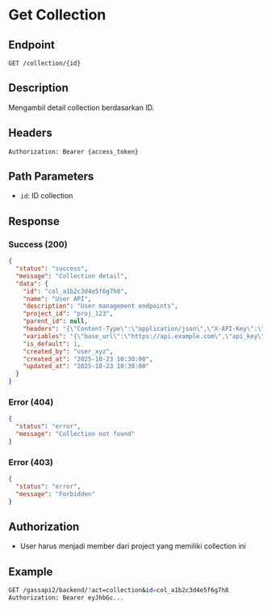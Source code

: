 # Get Collection

## Endpoint
`GET /collection/{id}`

## Description
Mengambil detail collection berdasarkan ID.

## Headers
```
Authorization: Bearer {access_token}
```

## Path Parameters
- `id`: ID collection

## Response
### Success (200)
```json
{
  "status": "success",
  "message": "Collection detail",
  "data": {
    "id": "col_a1b2c3d4e5f6g7h8",
    "name": "User API",
    "description": "User management endpoints",
    "project_id": "proj_123",
    "parent_id": null,
    "headers": "{\"Content-Type\":\"application/json\",\"X-API-Key\":\"{{api_key}}\"}",
    "variables": "{\"base_url\":\"https://api.example.com\",\"api_key\":\"secret123\"}",
    "is_default": 1,
    "created_by": "user_xyz",
    "created_at": "2025-10-23 10:30:00",
    "updated_at": "2025-10-23 10:30:00"
  }
}
```

### Error (404)
```json
{
  "status": "error",
  "message": "Collection not found"
}
```

### Error (403)
```json
{
  "status": "error",
  "message": "Forbidden"
}
```

## Authorization
- User harus menjadi member dari project yang memiliki collection ini

## Example
```bash
GET /gassapi2/backend/?act=collection&id=col_a1b2c3d4e5f6g7h8
Authorization: Bearer eyJhbGc...
```
